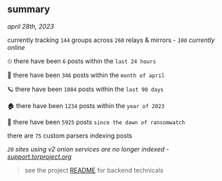 
## summary
_april 28th, 2023_

currently tracking `144` groups across `260` relays & mirrors - _`100` currently online_

⏲ there have been `6` posts within the `last 24 hours`

🦈 there have been `346` posts within the `month of april`

🪐 there have been `1084` posts within the `last 90 days`

🏚 there have been `1234` posts within the `year of 2023`

🦕 there have been `5925` posts `since the dawn of ransomwatch`

there are `75` custom parsers indexing posts

_`20` sites using v2 onion services are no longer indexed - [support.torproject.org](https://support.torproject.org/onionservices/v2-deprecation/)_

> see the project [README](https://github.com/joshhighet/ransomwatch#ransomwatch--) for backend technicals
